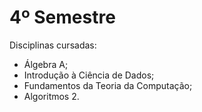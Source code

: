 # 4º Semestre

Disciplinas cursadas:

* Álgebra A;
* Introdução à Ciência de Dados;
* Fundamentos da Teoria da Computação;
* Algoritmos 2.